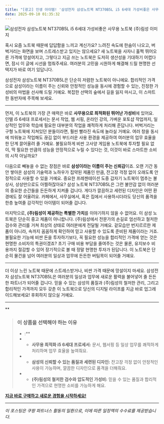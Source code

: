 ```yaml
---
title: "[광고] 인생 아이템! '삼성전자 삼성노트북 NT370B5L i5 6세대 가성비좋은 사무용 노트북 (주)림성'을(를) 만나보세요."
date: 2025-09-10 01:35:32
---
```

![삼성전자 삼성노트북 NT370B5L i5 6세대 가성비좋은 사무용 노트북 (주)림성 이미지](https://ads-partners.coupang.com/image1/LBFVSWLopdvk-RdkLFsUXTYaf_dsHqtfXsPgEYSd_bm8L6HN5L3m6qLuz-DjpZp2aiC1SpoqFaZ1YU9Fjz027JJXUagnP6UEWgGxFXRHfe6g9qgth84BswsMcwwdDNpH_UA7ab_axlfP5fOEJoxafsDh5SGVGom8Rzb1j0TYRvzkeD82qlgHFA_QguAfGq1ingOUlQRPgnOd8_4Ld4DybpY5pGnpCnwrZgBvuaZoNqSp2a51TCcRKaRHSFit-u91w131U433Hz3vt3bi5M4Iv0AZiszaFH6vRGKpJJRP00VmKf0=)

혹시 요즘 노트북 때문에 답답함을 느끼고 계신가요? 느려진 속도에 한숨이 나오고, 버벅거리는 화면을 보며 스트레스받고 있지는 않으세요? 새 노트북을 사자니 훌쩍 뛰어오른 가격에 망설여지고, 그렇다고 지금 쓰는 노트북은 도저히 생산성을 기대하기 어렵다면, 잠시 이 글에 시선을 멈춰주세요. 여러분의 고민을 시원하게 해결해 드릴 현명한 선택지가 바로 여기 있답니다.

삼성전자 삼성노트북 NT370B5L은 단순히 저렴한 노트북이 아니에요. 합리적인 가격으로 삼성이라는 이름이 주는 신뢰와 안정적인 성능을 동시에 경험할 수 있는, 진정한 가성비의 마법을 선사해 드릴 거예요. 복잡한 선택의 숲에서 길을 잃지 마시고, 이 스마트한 동반자에 주목해 보세요.

---

먼저, 이 노트북의 가장 큰 매력은 바로 **사무용으로 최적화된 뛰어난 가성비**에 있어요. 인텔 i5 6세대 프로세서는 문서 작업, 웹 서핑, 온라인 강의, 가벼운 포토샵 작업까지, 일상적인 업무와 학습에 필요한 대부분의 작업을 쾌적하게 처리해 준답니다. 버벅거리는 구형 노트북에 지쳐있던 분들이라면, 훨씬 빨라진 속도에 놀라실 거예요. 여러 창을 동시에 띄워놓고 작업해도 끊김 없이 부드러운 사용 환경을 제공하여 여러분의 업무 효율을 한 단계 끌어올려 줄 거예요. 불필요하게 비싼 고사양 게임용 노트북에 투자할 필요 없이, 딱 필요한 만큼의 성능을 안정적으로 누릴 수 있다는 것, 이것이 바로 스마트한 소비의 시작 아닐까요?

다음으로 빼놓을 수 없는 장점은 바로 **삼성이라는 이름이 주는 신뢰감**이죠. 오랜 기간 동안 쌓아온 삼성의 기술력과 노하우가 집약된 제품인 만큼, 잔고장 걱정 없이 오래도록 안정적으로 사용할 수 있을 거예요. 중요한 프레젠테이션 도중 갑자기 노트북이 멈추는 불상사, 상상만으로도 아찔하잖아요? 삼성 노트북 NT370B5L은 그런 불안감 없이 여러분의 중요한 순간들을 든든하게 지켜줄 겁니다. 게다가 깔끔하고 세련된 디자인은 어떤 환경에도 잘 어울려요. 카페에서, 사무실에서, 혹은 집에서 사용하시더라도 당신의 품격을 한층 높여줄 감각적인 아이템이 되어줄 겁니다.

마지막으로, **(주)림성이 제공하는 특별한 가치**를 이야기하지 않을 수 없어요. 이 삼성 노트북은 단순히 중고 제품이 아니랍니다. (주)림성에서 전문가의 손길로 엄선하고 철저한 검수와 관리를 거쳐 최상의 상태로 여러분에게 전달될 거예요. 겉모습만 번지르르한 제품이 아니라, 속까지 꼼꼼하게 확인하여 믿고 사용할 수 있도록 준비된 제품이라는 거죠. 불필요한 기능에 비싼 돈을 투자하기보다, 꼭 필요한 성능을 합리적인 가격에 얻는 것은 현명한 소비자의 특권이겠죠? 초기 구매 비용 부담을 줄여주는 것은 물론, 유지보수 비용까지 절감할 수 있어 장기적으로 볼 때 정말 현명한 투자가 된답니다. 이 노트북은 단순히 물건을 넘어 여러분의 일상과 업무에 든든한 버팀목이 되어줄 거예요.

---

더 이상 느린 노트북 때문에 스트레스받거나, 비싼 가격 때문에 망설이지 마세요. 삼성전자 삼성노트북 NT370B5L은 여러분의 일상과 업무에 새로운 활력을 불어넣어 줄 든든한 파트너가 되어줄 겁니다. 믿을 수 있는 삼성의 품질과 (주)림성의 철저한 관리, 그리고 합리적인 가격까지 모두 갖춘 이 노트북으로 당신의 디지털 라이프를 지금 바로 업그레이드해보세요! 후회하지 않으실 거예요.

---

**


> ### 이 상품을 선택해야 하는 이유
> - :**
> - *   **사무용 최적화 i5 6세대 프로세서:** 문서, 웹서핑 등 일상 업무를 쾌적하게 처리하며 업무 효율을 높여줘요.
> - *   **삼성의 신뢰할 수 있는 품질과 세련된 디자인:** 잔고장 걱정 없이 안정적인 사용이 가능하며, 깔끔한 디자인으로 품격을 더해줘요.
> - *   **(주)림성의 철저한 검수와 압도적인 가성비:** 믿을 수 있는 품질과 합리적인 가격으로 현명한 소비를 가능하게 해요.


[**지금 바로 구매하고 새로운 경험을 시작하세요!**](https://link.coupang.com/re/AFFSDP?lptag=AF8916626&pageKey=8524638940&itemId=24681018766&vendorItemId=91721862716&traceid=V0-153-12e5b4309608b419&requestid=20250910103513601067039631&token=31850C%7CGM)

---
_이 포스팅은 쿠팡 파트너스 활동의 일환으로, 이에 따른 일정액의 수수료를 제공받습니다._
